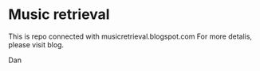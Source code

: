 Music retrieval 
===============================
This is repo connected with musicretrieval.blogspot.com 
For more detalis, please visit blog. 

Dan 


